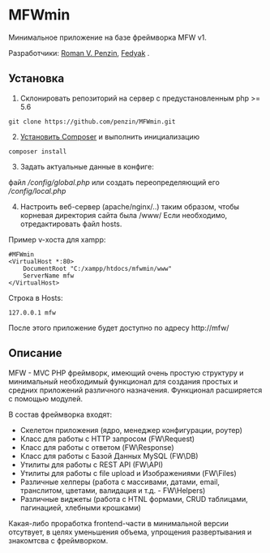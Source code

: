 # MFWmin
Минимальное приложение на базе фреймворка MFW v1.

Разработчики:
[Roman V. Penzin](mailto:penzin.r.v@gmail.com), [Fedyak](mailto:fedyak.82@gmail.com) .

Установка
-
1) Склонировать репозиторий на сервер с предустановленным php >= 5.6
```
git clone https://github.com/penzin/MFWmin.git
```

2) [Установить Composer](https://getcomposer.org/download/) и выполнить инициализацию
```
composer install
```

3) Задать актуальные данные в конфиге:

файл */config/global.php* или создать переопределяющий его */config/local.php*


4) Настроить веб-сервер (apache/nginx/..) таким образом, чтобы корневая директория сайта была /www/
Если необходимо, отредактировать файл hosts.

Пример v-хоста для xampp:
```
#MFWmin
<VirtualHost *:80>
    DocumentRoot "C:/xampp/htdocs/mfwmin/www"
    ServerName mfw
</VirtualHost>
```

Строка в Hosts:
```
127.0.0.1 mfw
```

После этого приложение будет доступно по адресу http://mfw/

Описание
-
MFW - MVC PHP фреймворк, имеющий очень простую структуру и минимальный необходимый функционал для создания простых и средних приложений различного назначения. Функционал расширяется с помощью модулей.

В состав фреймворка входят:
+ Скелетон приложения (ядро, менеджер конфигурации, роутер)
+ Класс для работы с HTTP запросом (FW\Request)
+ Класс для работы с ответом (FW\Response)
+ Класс для работы с Базой Данных MySQL (FW\DB)
+ Утилиты для работы с REST API (FW\API)
+ Утилиты для работы с file upload и Изображениями (FW\Files)
+ Различные хелперы (работа с массивами, датами, email, транслитом, цветами, валидация и т.д. - FW\Helpers)
+ Различные виджеты (работа с HTNL формами, CRUD таблицами, пагинацией, хлебными крошками)

Какая-либо проработка frontend-части в минимальной версии отсутвует, в целях уменьшения объема, упрощения развертывания и знакомтсва с фреймворком.
